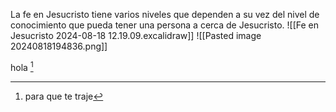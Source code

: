 La fe en Jesucristo tiene varios niveles que dependen a su vez del nivel de conocimiento que pueda tener una persona a cerca de Jesucristo. ![[Fe en Jesucristo 2024-08-18 12.19.09.excalidraw]]
![[Pasted image 20240818194836.png]]



hola [^1] 


[^1]: para que te traje


